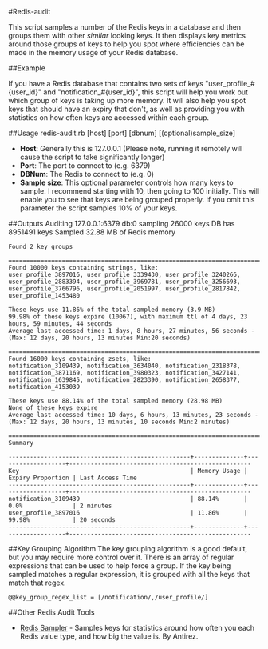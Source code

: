 #Redis-audit

This script samples a number of the Redis keys in a database and then groups them with other *similar* looking keys. It then displays key 
metrics around those groups of keys to help you spot where efficiencies can be made in the memory usage of your Redis database.

##Example

If you have a Redis database that contains two sets of keys "user\_profile\_#{user\_id}" and "notification\_#{user\_id}", this script will
help you work out which group of keys is taking up more memory. It will also help you spot keys that should have an expiry that don't, as well
as providing you with statistics on how often keys are accessed within each group.

##Usage
    redis-audit.rb [host] [port] [dbnum] [(optional)sample_size]
  
- **Host**: Generally this is 127.0.0.1 (Please note, running it remotely will cause the script to take significantly longer)
- **Port**: The port to connect to (e.g. 6379)
- **DBNum**: The Redis to connect to (e.g. 0)
- **Sample size**: This optional parameter controls how many keys to sample. I recommend starting with 10, then going to 100 initially. This
will enable you to see that keys are being grouped properly. If you omit this parameter the script samples 10% of your keys.

##Outputs
    Auditing 127.0.0.1:6379 db:0 sampling 26000 keys
    DB has 8951491 keys
    Sampled 32.88 MB of Redis memory

    Found 2 key groups

    ==============================================================================  
    Found 10000 keys containing strings, like:  
    user_profile_3897016, user_profile_3339430, user_profile_3240266, user_profile_2883394, user_profile_3969781, user_profile_3256693, user_profile_3766796, user_profile_2051997, user_profile_2817842, user_profile_1453480

    These keys use 11.86% of the total sampled memory (3.9 MB)  
    99.98% of these keys expire (10067), with maximum ttl of 4 days, 23 hours, 59 minutes, 44 seconds  
    Average last accessed time: 1 days, 8 hours, 27 minutes, 56 seconds - (Max: 12 days, 20 hours, 13 minutes Min:20 seconds)  

    ==============================================================================  
    Found 16000 keys containing zsets, like:  
    notification_3109439, notification_3634040, notification_2318378, notification_3871169, notification_3980323, notification_3427141, notification_1639845, notification_2823390, notification_2658377, notification_4153039

    These keys use 88.14% of the total sampled memory (28.98 MB)  
    None of these keys expire  
    Average last accessed time: 10 days, 6 hours, 13 minutes, 23 seconds - (Max: 12 days, 20 hours, 13 minutes, 10 seconds Min:2 minutes)  
  
    ==============================================================================  
    Summary  
  
    ---------------------------------------------------+--------------+-------------------+---------------------------------------------------  
    Key                                                | Memory Usage | Expiry Proportion | Last Access Time                                    
    ---------------------------------------------------+--------------+-------------------+---------------------------------------------------  
    notification_3109439                               | 88.14%       | 0.0%              | 2 minutes                               
    user_profile_3897016                               | 11.86%       | 99.98%            | 20 seconds  
    ---------------------------------------------------+--------------+-------------------+---------------------------------------------------  

##Key Grouping Algorithm
The key grouping algorithm is a good default, but you may require more control over it. There is an array of regular expressions that can be used to help force a group.
If the key being sampled matches a regular expression, it is grouped with all the keys that match that regex.

    @@key_group_regex_list = [/notification/,/user_profile/]
  
##Other Redis Audit Tools
- [Redis Sampler](https://github.com/antirez/redis-sampler) - Samples keys for statistics around how often you each Redis value type, and how big the value is. By Antirez.